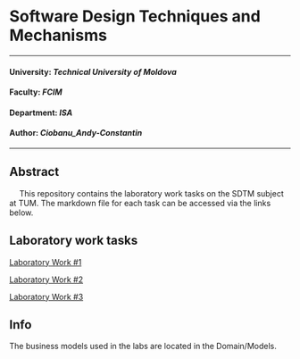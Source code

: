 # Software Design Techniques and Mechanisms
----
#### University: _Technical University of Moldova_
#### Faculty: _FCIM_
#### Department: _ISA_
#### Author: _Ciobanu_Andy-Constantin_
----

## Abstract

&ensp;&ensp; This repository contains the laboratory work tasks on the SDTM subject at TUM. 
The markdown file for each task can be accessed via the links below.  

## Laboratory work tasks

[Laboratory Work #1](https://github.com/andycb479/TMPS-Labs/blob/master/Client/Lab_1_Report.md)

[Laboratory Work #2](https://github.com/andycb479/TMPS-Labs/blob/master/Client/Lab_2_Report.md)

[Laboratory Work #3]()

## Info

The business models used in the labs are located in the Domain/Models.
